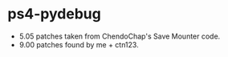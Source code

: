 # ps4-pydebug


- 5.05 patches taken from ChendoChap's Save Mounter code.
- 9.00 patches found by me + ctn123.